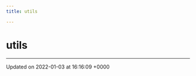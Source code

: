 ```yaml
---
title: utils

---
```


# utils








-------------------------------

Updated on 2022-01-03 at 16:16:09 +0000